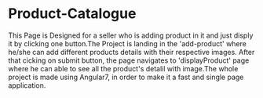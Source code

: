 # Product-Catalogue
This Page is Designed for a  seller who is adding product in it and just disply it by clicking one button.The Project is landing in the 'add-product' where he/she can add different products details with their respective images. After that cicking on submit button, the page navigates to 'displayProduct' page where he can able to  see all the product's detalil with image.The whole project is made using  Angular7, in order to make it a fast and single page application.
